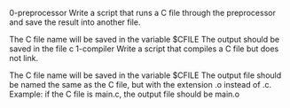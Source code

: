 0-preprocessor Write a script that runs a C file through the preprocessor and save the result into another file.

The C file name will be saved in the variable $CFILE
The output should be saved in the file c
1-compiler Write a script that compiles a C file but does not link.

The C file name will be saved in the variable $CFILE
The output file should be named the same as the C file, but with the extension .o instead of .c.
Example: if the C file is main.c, the output file should be main.o
